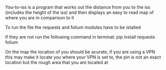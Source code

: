 You-to-iss is a program that works out the distance from you to the iss (includes the height of the iss) and then displays an easy to read map of where you are in comparison to it

To run the file the requests and folium modules have to be istalled 

If they are not run the following command in terminal:
pip install requests folium

On the map the location of you should be acurate, if you are using a VPN this may make it locate you where your VPN is set to, the pin is not an exact location but the rough area that you are located at
